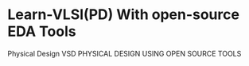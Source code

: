 # Learn-VLSI(PD) With open-source EDA Tools
Physical Design
VSD PHYSICAL DESIGN USING OPEN SOURCE TOOLS

